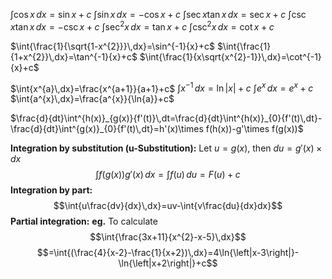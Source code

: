 $\int{\cos{x}\,dx}=\sin{x}+c$
$\int{\sin{x}\,dx}=-\cos{x}+c$
$\int{\sec{x}\tan{x}\,dx}=\sec{x}+c$
$\int{\csc{x}\tan{x}\,dx}=-\csc{x}+c$
$\int{\sec^{2}{x}\,dx}=\tan{x}+c$
$\int{\csc^{2}{x}\,dx}=\cot{x}+c$

$\int{\frac{1}{\sqrt{1-x^{2}}}\,dx}=\sin^{-1}{x}+c$
$\int{\frac{1}{1+x^{2}}\,dx}=\tan^{-1}{x}+c$
$\int{\frac{1}{x\sqrt{x^{2}-1}}\,dx}=\cot^{-1}{x}+c$

$\int{x^{a}\,dx}=\frac{x^{a+1}}{a+1}+c$
$\int{x^{-1}\,dx}=\ln{{\left|x\right|}}+c$
$\int{e^{x}\,dx}=e^{x}+c$
$\int{a^{x}\,dx}=\frac{a^{x}}{\ln{a}}+c$

$\frac{d}{dt}\int^{h(x)}_{g(x)}{f'(t)}\,dt=\frac{d}{dt}\int^{h(x)}_{0}{f'(t)\,dt}-\frac{d}{dt}\int^{g(x)}_{0}{f'(t)\,dt}=h'(x)\times f(h(x))-g'\times f(g(x))$

**Integration by substitution (u-Substitution):**
Let $u=g(x)$, then $du=g'(x)\times dx$
$$\int{f\big(g(x)\big)g'(x)\,dx}=\int{f(u)\,du}=F(u)+c$$
**Integration by part:**
$$\int{u\frac{dv}{dx}\,dx}=uv-\int{v\frac{du}{dx}dx}$$
**Partial integration:**
**eg.** To calculate
$$\int{\frac{3x+11}{x^{2}-x-5}\,dx}$$$$=\int{(\frac{4}{x-2}-\frac{1}{x+2})\,dx}=4\ln{\left|x-3\right|}-\ln{\left|x+2\right|}+c$$